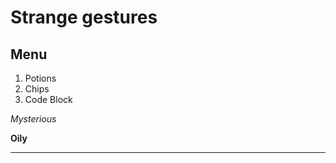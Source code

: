 # Strange gestures

## Menu

  1. Potions
  2. Chips
  3. Code Block

   *Mysterious*

   **Oily**

   ---